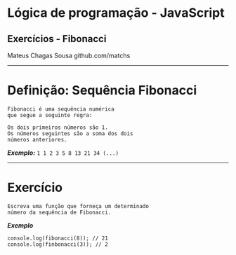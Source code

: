 Lógica de programação - JavaScript
===

## Exercícios - Fibonacci

Mateus Chagas Sousa
github.com/matchs

---
# Definição: Sequência Fibonacci
```
Fibonacci é uma sequência numérica 
que segue a seguinte regra: 

Os dois primeiros números são 1.
Os números seguintes são a soma dos dois 
números anteriores.
```

***Exemplo:*** `1 1 2 3 5 8 13 21 34 (...)`

---
# Exercício

```
Escreva uma função que forneça um determinado 
número da sequência de Fibonacci.
```

***Exemplo***
```
console.log(fibonacci(8)); // 21
console.log(finbonacci(3)); // 2
